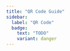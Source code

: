 ```yaml
---
title: "QR Code Guide"
sidebar:
  label: "QR Code"
  badge: 
    text: "TODO"
    variant: danger
---
```


